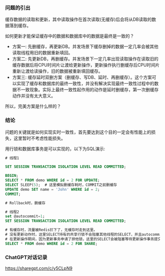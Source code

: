 ### 问题的引出

缓存数据的读取和更新，其中读取操作在首次读取(无缓存)后会将从DB读取的数据落到缓存。

如何更新才能保证缓存中的数据和数据库中的数据是最终是一致的？

- 方案一: 先删缓存，再更新DB。并发场景下缓存删掉的数据一定几率会被其他读取线程用旧的数据重新填回。
- 方案二: 先更新DB，再删缓存。并发场景下一定几率出现读取操作在读取旧的缓存数据后将CPU时间片让渡给更新操作，更新操作执行删缓存后CPU时间片重新让渡给读操作，旧的数据被重新填回缓存。
- 方案三: 缓存延时双删方案（删缓存、写DB、延时、再删缓存）。这个方案可以实现了缓存和数据库的最终一致性，并没有解决实现最终一致性过程中的数据不一致现象。实际上最终一致性起作用的动作是延时删缓存，第一次删缓存动作并没有太大意义。

所以，完美方案是什么样的？

### 结论

问题的关键就是如何实现实时一致性，首先要达到这个目的一定会有性能上的损失，这里暂时不考虑性能损失。

用行锁和数据库事务是可以实现的，以下为SQL演示:

```sql
# 线程1

SET SESSION TRANSACTION ISOLATION LEVEL READ COMMITTED;

BEGIN;
SELECT * FROM demo WHERE id = 2 FOR UPDATE;
SELECT SLEEP(5);  # 这里模拟删缓存耗时，COMMIT之前删缓存
UPDATE demo SET name = 'John' WHERE id = 2;
COMMIT;

# Rollback时，删缓存

```

```sql
# 线程2
set @autocommit=1;
SET SESSION TRANSACTION ISOLATION LEVEL READ COMMITTED;

# 有缓存时，流量被Redis拦下了，无缓存时走到这里。
# 没有更新动作时，这里SELECT持有的共享行锁不会阻塞其他线程的SELECT，并且autocommit=1或者非事务状态下，这个锁会被立即释放
# 在更新操作期间，因为更新事务申请了排他锁，这里的SELECT会被阻塞等待更新操作事务提交
SELECT * FROM demo WHERE id = 2 FOR SHARE;
```

### ChatGPT对话记录

https://sharegpt.com/c/y5CLpN9
